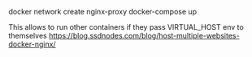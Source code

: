 docker network create nginx-proxy
docker-compose up

This allows to run other containers if they pass VIRTUAL_HOST env to themselves
https://blog.ssdnodes.com/blog/host-multiple-websites-docker-nginx/